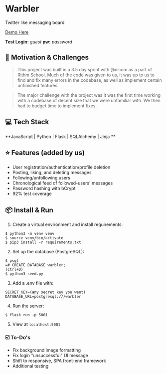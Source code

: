 # Warbler

Twitter like messaging board

[Demo Here](https://warbler.up.railway.app/)

**Test Login:** _guest_
**pw:** _password_

## 🧐 Motivation & Challenges

> This project was built in a 3.5 day sprint with @nicom as a part of Rithm School. Much of the code was given to us, it was up to us to find and fix many errors in the codebase, as well as implement certain unfinished features. 

> The major challenge with the project was it was the first time working with a codebase of decent size that we were unfamiliar with. We then had to budget time to implement fixes. 

## 💻 Tech Stack 

**JavaScript | Python | Flask | SQLAlchemy | Jinja ** 

## ⭐️ Features (added by us)

- User registration/authentication/profile deletion
- Posting, liking, and deleting messages
- Following/unfollowing users
- Chronological feed of followed-users' messages
- Password hashing with bCrypt
- 92% test coverage

## 📦 Install & Run

1. Create a virtual environment and install requirements:
```
$ python3 -m venv venv
$ source venv/bin/activate
$ pip3 install -r requirements.txt
```
2. Set up the database (PostgreSQL):
```
$ psql
=# CREATE DATABASE warbler;
(ctrl+D)
$ python3 seed.py
```
3. Add a .env file with:
```
SECRET_KEY=(any secret key you want)
DATABASE_URL=postgresql:///warbler
```
4. Run the server:
```
$ flask run -p 5001
```
5. View at `localhost:5001`


### ☑️ To-Do's
- Fix background image formatting
- Fix login "unsuccessful" UI message
- Shift to responsive, SPA front-end framework
- Additional testing
